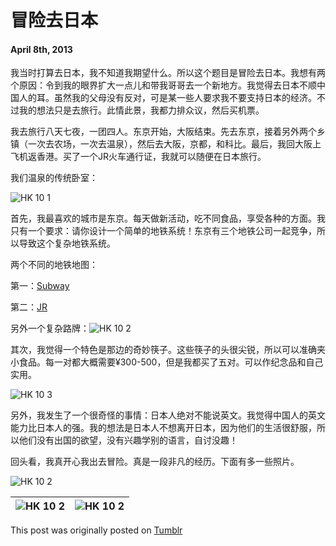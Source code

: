 # 冒险去日本

#### April 8th, 2013

我当时打算去日本，我不知道我期望什么。所以这个题目是冒险去日本。我想有两个原因：令到我的眼界扩大一点儿和带我哥哥去一个新地方。我觉得去日本不顺中国人的耳。虽然我的父母没有反对，可是某一些人要求我不要支持日本的经济。不过我的想法只是去旅行。此情此景，我都力排众议，然后买机票。 

我去旅行八天七夜，一团四人。东京开始，大阪结束。先去东京，接着另外两个乡镇（一次去农场，一次去温泉），然后去大阪，京都，和科比。最后，我回大阪上飞机返香港。买了一个JR火车通行证，我就可以随便在日本旅行。

我们温泉的传统卧室：

![HK 10 1](/img/hk/hk11_1.jpg)

首先，我最喜欢的城市是东京。每天做新活动，吃不同食品，享受各种的方面。我只有一个要求：请你设计一个简单的地铁系统！东京有三个地铁公司一起竞争，所以导致这个复杂地铁系统。

 两个不同的地铁地图：

第一：[Subway](http://www.wa-pedia.com/images/content/TokyoSubwayMap.gif)

第二：[JR](http://www.wa-pedia.com/images/content/TokyoJRMap.gif)

另外一个复杂路牌：![HK 10 2](/img/hk/hk11_2.jpg)

其次，我觉得一个特色是那边的奇妙筷子。这些筷子的头很尖锐，所以可以准确夹小食品。每一对都大概需要¥300-500，但是我都买了五对。可以作纪念品和自己实用。

![HK 10 3](/img/hk/hk11_3.jpg)

另外，我发生了一个很奇怪的事情：日本人绝对不能说英文。我觉得中国人的英文能力比日本人的强。我的想法是日本人不想离开日本，因为他们的生活很舒服，所以他们没有出国的欲望，没有兴趣学别的语言，自讨没趣！

回头看，我真开心我出去冒险。真是一段非凡的经历。下面有多一些照片。

![HK 10 2](/img/hk/hk10_1.jpg)

| ![HK 10 2](/img/hk/hk10_2.jpg) | ![HK 10 2](/img/hk/hk10_3.jpg) |
| ------------- | ------------- |

This post was originally posted on [Tumblr](http://myhkexperience.tumblr.com/)